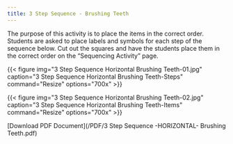 ```yaml
---
title: 3 Step Sequence - Brushing Teeth
---
```


The purpose of this activity is to place the items in the correct order.
Students are asked to place labels and symbols for each step of the sequence below. Cut out the squares and have the students place them in the correct order on the “Sequencing Activity” page.

{{< figure
img="3 Step Sequence Horizontal Brushing Teeth-01.jpg"
caption="3 Step Sequence Horizontal Brushing Teeth-Steps"
command="Resize"
options="700x" >}}

{{< figure
img="3 Step Sequence Horizontal Brushing Teeth-02.jpg"
caption="3 Step Sequence Horizontal Brushing Teeth-Items"
command="Resize"
options="700x" >}}


[Download PDF Document](/PDF/3 Step Sequence -HORIZONTAL- Brushing Teeth.pdf)
